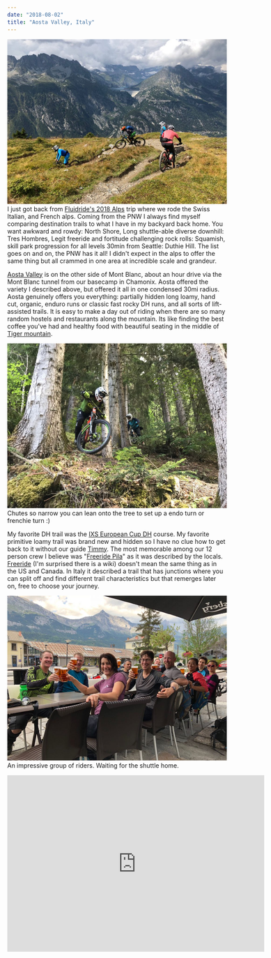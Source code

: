 ```yaml
---
date: "2018-08-02"
title: "Aosta Valley, Italy"
---
```


![](image0.jpg)
I just got back from <a href="https://fluidride.com/alps-2018/">Fluidride's 2018 Alps</a> trip where we rode the Swiss Italian, and French alps. Coming from the PNW I always find myself comparing destination trails to what I have in my backyard back home. You want awkward and rowdy: North Shore, Long shuttle-able diverse downhill: Tres Hombres, Legit freeride and fortitude challenging rock rolls: Squamish, skill park progression for all levels 30min from Seattle: Duthie Hill. The list goes on and on, the PNW has it all! I didn't expect in the alps to offer the same thing but all crammed in one area at incredible scale and grandeur.


<a href="https://www.trailforks.com/region/aosta/?lat=45.702791&amp;lon=7.147980&amp;z=11&amp;m=trailforks">Aosta Valley</a> is on the other side of Mont Blanc, about an hour drive via the Mont Blanc tunnel from our basecamp in Chamonix. Aosta offered the variety I described above, but offered it all in one condensed 30mi radius. Aosta genuinely offers you everything: partially hidden long loamy, hand cut, organic, enduro runs or classic fast rocky DH runs, and all sorts of lift-assisted trails. It is easy to make a day out of riding when there are so many random hostels and restaurants along the mountain. Its like finding the best coffee you've had and healthy food with beautiful seating in the middle of <a href="https://www.trailforks.com/region/tiger-mountain/">Tiger mountain</a>.

![](image1.jpg)
Chutes so narrow you can lean onto the tree to set up a endo turn or frenchie turn :)

My favorite DH trail was the <a href="http://www.trailforks.com/trails/ixs-european-cup">IXS European Cup DH</a> course. My favorite primitive loamy trail was brand new and hidden so I have no clue how to get back to it without our guide <a href="https://www.instagram.com/timmywi/">Timmy</a>. The most memorable among our 12 person crew I believe was "<a href="https://pila.it/en/freeride-pila-aosta/">Freeride Pila</a>" as it was described by the locals. <a href="https://en.wikipedia.org/wiki/Freeride">Freeride</a>&nbsp;(I'm surprised there is a wiki) doesn't mean the same thing as in the US and Canada. In Italy it described a trail that has junctions where you can split off and find different trail characteristics but that remerges later on, free to choose your journey.

![](image2.jpg)
An impressive group of riders. Waiting for the shuttle home.

<center><iframe src="https://www.strava.com/activities/1787570048/embed/418557b857b88e136b4a0047ca5fa3aea946a5c6" width="590" height="405" frameborder="0" scrolling="no"><span data-mce-type="bookmark" style="display: inline-block; width: 0px; overflow: hidden; line-height: 0;" class="mce_SELRES_start">﻿</span><span data-mce-type="bookmark" style="display: inline-block; width: 0px; overflow: hidden; line-height: 0;" class="mce_SELRES_start">﻿</span></iframe></center>